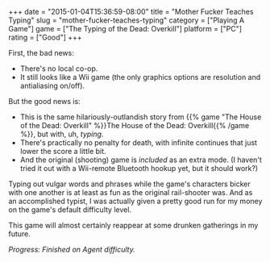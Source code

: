 +++
date = "2015-01-04T15:36:59-08:00"
title = "Mother Fucker Teaches Typing"
slug = "mother-fucker-teaches-typing"
category = ["Playing A Game"]
game = ["The Typing of the Dead: Overkill"]
platform = ["PC"]
rating = ["Good"]
+++

First, the bad news:

<ul>
<li>There's no local co-op.</li>
<li>It still looks like a Wii game (the only graphics options are resolution and antialiasing on/off).</li>
</ul>

But the good news is:

<ul>
<li>This is the same hilariously-outlandish story from {{% game "The House of the Dead: Overkill" %}}The House of the Dead: Overkill{{% /game %}}, but with, uh, <i>typing</i>.</li>
<li>There's practically no penalty for death, with infinite continues that just lower the score a little bit.</li>
<li>And the original (shooting) game is <i>included</i> as an extra mode.  (I haven't tried it out with a Wii-remote Bluetooth hookup yet, but it should work?)</li>
</ul>

Typing out vulgar words and phrases while the game's characters bicker with one another is at least as fun as the original rail-shooter was.  And as an accomplished typist, I was actually given a pretty good run for my money on the game's default difficulty level.

This game will almost certainly reappear at some drunken gatherings in my future.

<i>Progress: Finished on Agent difficulty.</i>